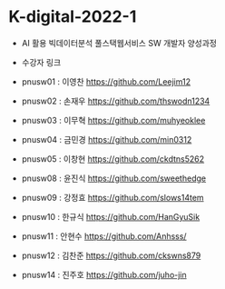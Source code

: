 # K-digital-2022-1
+ AI 활용 빅데이터분석 풀스택웹서비스 SW 개발자 양성과정
 
+ 수강자 링크 
 
 + pnusw01 : 이영찬 https://github.com/Leejim12 
 + pnusw02 : 손재우 https://github.com/thswodn1234
 + pnusw03 : 이무혁 https://github.com/muhyeoklee
 + pnusw04 : 금민경 https://github.com/min0312
 + pnusw05 : 이창현 https://github.com/ckdtns5262
 + pnusw08 : 윤진식 https://github.com/sweethedge
 + pnusw09 : 강정효 https://github.com/slows14tem
 + pnusw10 : 한규식 https://github.com/HanGyuSik
 + pnusw11 : 안현수 https://github.com/Anhsss/
 + pnusw12 : 김찬준 https://github.com/ckswns879 
 + pnusw14 : 진주호 https://github.com/juho-jin
 
